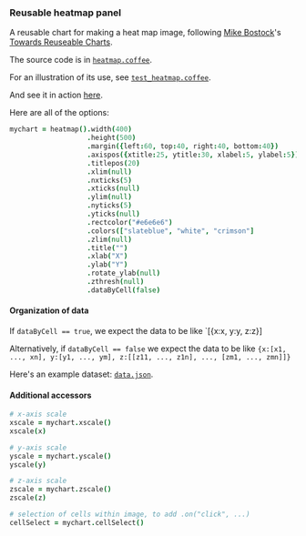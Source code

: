### Reusable heatmap panel

A reusable chart for making a heat map image,
following
[Mike Bostock](http://bost.ocks.org/mike)'s
[Towards Reuseable Charts](http://bost.ocks.org/mike/chart/).

The source code is in [`heatmap.coffee`](https://github.com/kbroman/d3panels/blob/master/src/heatmap.coffee).

For an illustration of its use, see [`test_heatmap.coffee`](https://github.com/kbroman/d3panels/blob/master/test/heatmap/test_heatmap.coffee).

And see it in action
[here](http://kbroman.org/d3panels/assets/heatmap/test).

Here are all of the options:

```coffeescript
mychart = heatmap().width(400)                                              # internal width of chart
                   .height(500)                                             # internal height
                   .margin({left:60, top:40, right:40, bottom:40})          # margins
                   .axispos({xtitle:25, ytitle:30, xlabel:5, ylabel:5})     # spacing for axis titles and labels
                   .titlepos(20)                                            # spacing for panel title
                   .xlim(null)                                              # x-axis limits
                   .nxticks(5)                                              # no. x-axis ticks
                   .xticks(null)                                            # locations of x-axis ticks
                   .ylim(null)                                              # y-axis limits
                   .nyticks(5)                                              # no. y-axis ticks
                   .yticks(null)                                            # locations of y-axis ticks
                   .rectcolor("#e6e6e6")                                    # background rectangle color
                   .colors(["slateblue", "white", "crimson"]                # colors
                   .zlim(null)                                              # z-axis limits
                   .title("")                                               # panel title
                   .xlab("X")                                               # x-axis label
                   .ylab("Y")                                               # y-axis label
                   .rotate_ylab(null)                                       # rotate y-axis label
                   .zthresh(null)                                           # plot cells with z >= zthresh or <= -zthresh
                   .dataByCell(false)                                       # is data organized by cell?
```

#### Organization of data

If `dataByCell == true`, we expect the data to be like `[{x:x, y:y, z:z}]

Alternatively, if `dataByCell == false` we expect the data to be
like `{x:[x1, ..., xn], y:[y1, ..., ym], z:[[z11, ..., z1n], ...,
[zm1, ..., zmn]]}`

Here's an example dataset: [`data.json`](http://kbroman.org/d3panels/assets/heatmap/test/data.json).


#### Additional accessors

```coffeescript
# x-axis scale
xscale = mychart.xscale()
xscale(x)

# y-axis scale
yscale = mychart.yscale()
yscale(y)

# z-axis scale
zscale = mychart.zscale()
zscale(z)

# selection of cells within image, to add .on("click", ...)
cellSelect = mychart.cellSelect()
```

